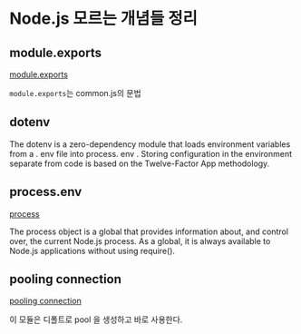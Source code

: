 # Node.js 모르는 개념들 정리

## module.exports

[module.exports](https://medium.com/@chullino/require-exports-module-exports-%EA%B3%B5%EC%8B%9D%EB%AC%B8%EC%84%9C%EB%A1%9C-%EC%9D%B4%ED%95%B4%ED%95%98%EA%B8%B0-1d024ec5aca3)

`module.exports`는 common.js의 문법

## dotenv

The dotenv is a zero-dependency module that loads environment variables from a .
env file into process. env . Storing configuration in the environment separate
from code is based on the Twelve-Factor App methodology.

## process.env

[process](https://nodejs.org/dist/latest-v8.x/docs/api/process.html)

The process object is a global that provides information about, and control
over, the current Node.js process. As a global, it is always available to
Node.js applications without using require().

## pooling connection

[pooling connection](https://www.npmjs.com/package/mysql#pooling-connections)

이 모듈은 디폴트로 pool 을 생성하고 바로 사용한다.
